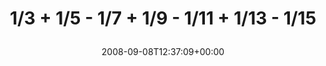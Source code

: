 ---
retweeted: false
source: <a href="http://twitter.com" rel="nofollow">Twitter Web Client</a>
entities:
  hashtags: []
  symbols: []
  user_mentions: []
  urls: []
display_text_range:
- '0'
- '42'
favorite_count: '0'
id_str: '913762965'
truncated: false
retweet_count: '0'
id: '913762965'
created_at: Mon Sep 08 12:37:09 +0000 2008
favorited: false
full_text: 1/3 + 1/5 - 1/7 + 1/9 - 1/11 + 1/13 - 1/15
lang: und
tags:
- pesos/twitter
date: '2008-09-08T12:37:09+00:00'
src: https://twitter.com/bascht/status/913762965
original_url: https://twitter.com/bascht/status/913762965
type: twitter_tweet
text: 1/3 + 1/5 - 1/7 + 1/9 - 1/11 + 1/13 - 1/15
title: '1/3 + 1/5 - 1/7 + 1/9 - 1/11 + 1/13 - 1/15

  '

---